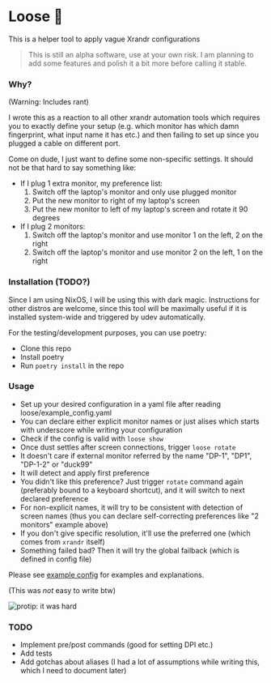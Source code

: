 # Loose 🫠

This is a helper tool to apply vague Xrandr configurations

> This is still an alpha software, use at your own risk. I am planning to add some features and polish it a bit more before calling it stable.

### Why?
(Warning: Includes rant)

I wrote this as a reaction to all other xrandr automation tools which requires you to exactly define your setup (e.g. which monitor has which damn fingerprint, what input name it has etc.) and then failing to set up since you plugged a cable on different port.

Come on dude, I just want to define some non-specific settings. It should not be that hard to say something like:

- If I plug 1 extra monitor, my preference list:
    1. Switch off the laptop's monitor and only use plugged monitor
    2. Put the new monitor to right of my laptop's screen
    3. Put the new monitor to left of my laptop's screen and rotate it 90 degrees
- If I plug 2 monitors:
    1. Switch off the laptop's monitor and use monitor 1 on the left, 2 on the right
    2. Switch off the laptop's monitor and use monitor 2 on the left, 1 on the right

### Installation (TODO?)

Since I am using NixOS, I will be using this with dark magic. Instructions for other distros are welcome, since this tool will be maximally useful if it is installed system-wide and triggered by udev automatically.

For the testing/development purposes, you can use poetry:
- Clone this repo
- Install poetry
- Run `poetry install` in the repo

### Usage

- Set up your desired configuration in a yaml file after reading loose/example_config.yaml
- You can declare either explicit monitor names or just alises which starts with underscore while writing your configuration
- Check if the config is valid with `loose show`
- Once dust settles after screen connections, trigger `loose rotate`
- It doesn't care if external monitor referred by the name "DP-1", "DP1", "DP-1-2" or "duck99"
- It will detect and apply first preference
- You didn't like this preference? Just trigger `rotate` command again (preferably bound to a keyboard shortcut), and it will switch to next declared preference
- For non-explicit names, it will try to be consistent with detection of screen names (thus you can declare self-correcting preferences like "2 monitors" example above)
- If you don't give specific resolution, it'll use the preferred one (which comes from `xrandr` itself)
- Something failed bad? Then it will try the global failback (which is defined in config file)

Please see [example config](loose/example_config.yaml) for examples and explanations.

(This was _not_ easy to write btw)

![protip: it was hard](https://paste.gurkan.in/good-sculpin.jpg)

### TODO

- Implement pre/post commands (good for setting DPI etc.)
- Add tests
- Add gotchas about aliases (I had a lot of assumptions while writing this, which I need to document later)
